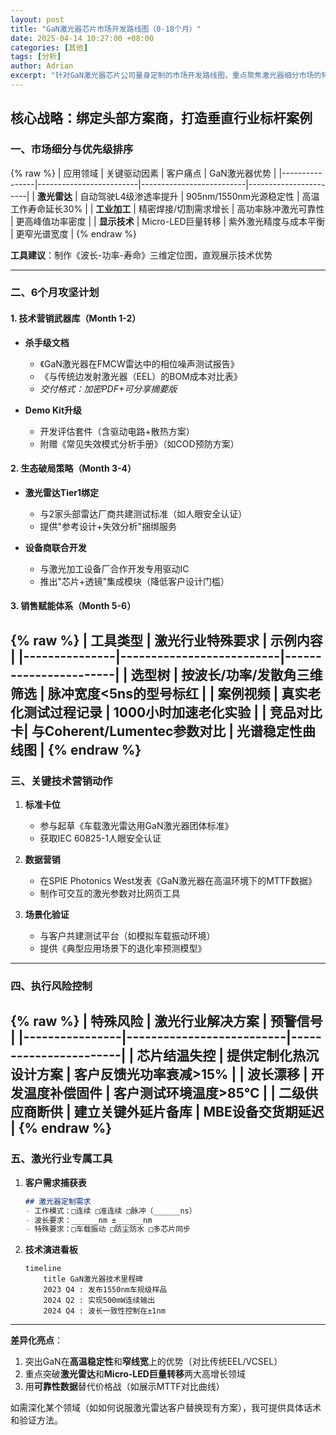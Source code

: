 ```yaml
---
layout: post
title: "GaN激光器芯片市场开发路线图（0-18个月）"
date: 2025-04-14 10:27:00 +08:00
categories: [其他]
tags: [分析]
author: Adrian
excerpt: "针对GaN激光器芯片公司量身定制的市场开发路线图，重点聚焦激光器细分市场的特殊需求和执行策略" 
---
```


## **核心战略：绑定头部方案商，打造垂直行业标杆案例**

### **一、市场细分与优先级排序**
{% raw %}
| 应用领域       | 关键驱动因素             | 客户痛点                  | GaN激光器优势         |
|----------------|-------------------------|--------------------------|-----------------------|
| **激光雷达**   | 自动驾驶L4级渗透率提升   | 905nm/1550nm光源稳定性   | 高温工作寿命延长30%   |
| **工业加工**   | 精密焊接/切割需求增长   | 高功率脉冲激光可靠性      | 更高峰值功率密度      |
| **显示技术**   | Micro-LED巨量转移       | 紫外激光精度与成本平衡    | 更窄光谱宽度          |
{% endraw %}

**工具建议**：制作《波长-功率-寿命》三维定位图，直观展示技术优势

---

### **二、6个月攻坚计划**
#### **1. 技术营销武器库（Month 1-2）**
- **杀手级文档**  
  - 《GaN激光器在FMCW雷达中的相位噪声测试报告》  
  - 《与传统边发射激光器（EEL）的BOM成本对比表》  
  - *交付格式：加密PDF+可分享摘要版*

- **Demo Kit升级**  
  - 开发评估套件（含驱动电路+散热方案）  
  - 附赠《常见失效模式分析手册》（如COD预防方案）

#### **2. 生态破局策略（Month 3-4）**
- **激光雷达Tier1绑定**  
  - 与2家头部雷达厂商共建测试标准（如人眼安全认证）  
  - 提供"参考设计+失效分析"捆绑服务

- **设备商联合开发**  
  - 与激光加工设备厂合作开发专用驱动IC  
  - 推出"芯片+透镜"集成模块（降低客户设计门槛）

#### **3. 销售赋能体系（Month 5-6）**
{% raw %}
| 工具类型       | 激光行业特殊要求          | 示例内容                |
|---------------|--------------------------|-----------------------|
| **选型树**    | 按波长/功率/发散角三维筛选 | 脉冲宽度<5ns的型号标红 |
| **案例视频**  | 真实老化测试过程记录      | 1000小时加速老化实验   |
| **竞品对比卡**| 与Coherent/Lumentec参数对比 | 光谱稳定性曲线图      |
{% endraw %}
---

### **三、关键技术营销动作**
1. **标准卡位**  
   - 参与起草《车载激光雷达用GaN激光器团体标准》  
   - 获取IEC 60825-1人眼安全认证

2. **数据营销**  
   - 在SPIE Photonics West发表《GaN激光器在高温环境下的MTTF数据》  
   - 制作可交互的激光参数对比网页工具

3. **场景化验证**  
   - 与客户共建测试平台（如模拟车载振动环境）  
   - 提供《典型应用场景下的退化率预测模型》

---

### **四、执行风险控制**
{% raw %}
| 特殊风险        | 激光行业解决方案          | 预警信号                |
|----------------|--------------------------|-----------------------|
| 芯片结温失控    | 提供定制化热沉设计方案    | 客户反馈光功率衰减>15% |
| 波长漂移        | 开发温度补偿固件          | 客户测试环境温度>85℃   |
| 二级供应商断供  | 建立关键外延片备库        | MBE设备交货期延迟      |
{% endraw %}
---

### **五、激光行业专属工具**
1. **客户需求捕获表**  
   ```markdown
   ## 激光器定制需求
   - 工作模式：□连续 □准连续 □脉冲（______ns）
   - 波长要求：______nm ±______nm
   - 特殊要求：□车载振动 □防尘防水 □多芯片同步
   ```

2. **技术演进看板**  
   ```mermaid
   timeline
       title GaN激光器技术里程碑
       2023 Q4 : 发布1550nm车规级样品
       2024 Q2 : 实现500mW连续输出
       2024 Q4 : 波长一致性控制在±1nm
   ```

---

**差异化亮点**：  
1. 突出GaN在**高温稳定性**和**窄线宽**上的优势（对比传统EEL/VCSEL）  
2. 重点突破**激光雷达**和**Micro-LED巨量转移**两大高增长领域  
3. 用**可靠性数据**替代价格战（如展示MTTF对比曲线）  

如需深化某个领域（如如何说服激光雷达客户替换现有方案），我可提供具体话术和验证方法。
